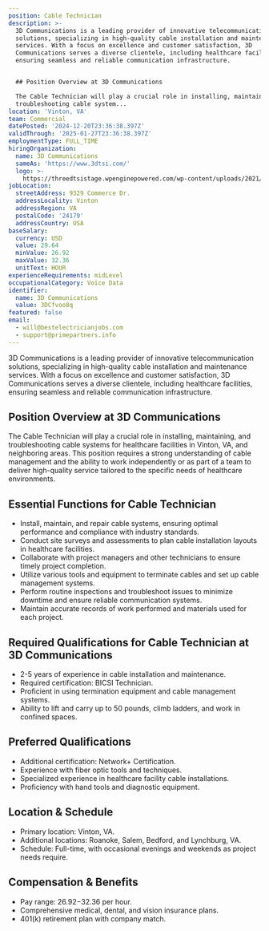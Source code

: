 ```yaml
---
position: Cable Technician
description: >-
  3D Communications is a leading provider of innovative telecommunication
  solutions, specializing in high-quality cable installation and maintenance
  services. With a focus on excellence and customer satisfaction, 3D
  Communications serves a diverse clientele, including healthcare facilities,
  ensuring seamless and reliable communication infrastructure.


  ## Position Overview at 3D Communications

  The Cable Technician will play a crucial role in installing, maintaining, and
  troubleshooting cable system...
location: 'Vinton, VA'
team: Commercial
datePosted: '2024-12-20T23:36:38.397Z'
validThrough: '2025-01-27T23:36:38.397Z'
employmentType: FULL_TIME
hiringOrganization:
  name: 3D Communications
  sameAs: 'https://www.3dtsi.com/'
  logo: >-
    https://threedtsistage.wpenginepowered.com/wp-content/uploads/2021/01/logo-default.png
jobLocation:
  streetAddress: 9329 Commerce Dr.
  addressLocality: Vinton
  addressRegion: VA
  postalCode: '24179'
  addressCountry: USA
baseSalary:
  currency: USD
  value: 29.64
  minValue: 26.92
  maxValue: 32.36
  unitText: HOUR
experienceRequirements: midLevel
occupationalCategory: Voice Data
identifier:
  name: 3D Communications
  value: 3DCfvoo8q
featured: false
email:
  - will@bestelectricianjobs.com
  - support@primepartners.info
---
```




3D Communications is a leading provider of innovative telecommunication solutions, specializing in high-quality cable installation and maintenance services. With a focus on excellence and customer satisfaction, 3D Communications serves a diverse clientele, including healthcare facilities, ensuring seamless and reliable communication infrastructure.

## Position Overview at 3D Communications
The Cable Technician will play a crucial role in installing, maintaining, and troubleshooting cable systems for healthcare facilities in Vinton, VA, and neighboring areas. This position requires a strong understanding of cable management and the ability to work independently or as part of a team to deliver high-quality service tailored to the specific needs of healthcare environments.

## Essential Functions for Cable Technician
- Install, maintain, and repair cable systems, ensuring optimal performance and compliance with industry standards.
- Conduct site surveys and assessments to plan cable installation layouts in healthcare facilities.
- Collaborate with project managers and other technicians to ensure timely project completion.
- Utilize various tools and equipment to terminate cables and set up cable management systems.
- Perform routine inspections and troubleshoot issues to minimize downtime and ensure reliable communication systems.
- Maintain accurate records of work performed and materials used for each project.

## Required Qualifications for Cable Technician at 3D Communications
- 2-5 years of experience in cable installation and maintenance.
- Required certification: BICSI Technician.
- Proficient in using termination equipment and cable management systems.
- Ability to lift and carry up to 50 pounds, climb ladders, and work in confined spaces.

## Preferred Qualifications
- Additional certification: Network+ Certification.
- Experience with fiber optic tools and techniques.
- Specialized experience in healthcare facility cable installations.
- Proficiency with hand tools and diagnostic equipment.

## Location & Schedule
- Primary location: Vinton, VA.
- Additional locations: Roanoke, Salem, Bedford, and Lynchburg, VA.
- Schedule: Full-time, with occasional evenings and weekends as project needs require.

## Compensation & Benefits
- Pay range: $26.92-$32.36 per hour.
- Comprehensive medical, dental, and vision insurance plans.
- 401(k) retirement plan with company match.